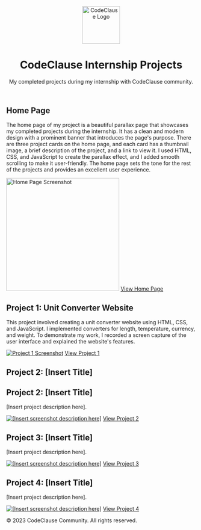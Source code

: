 <!DOCTYPE html>
<html>
<head>
	<meta charset="UTF-8">
<!-- 	<title>CodeClause Internship Projects</title>
	<style>
		body {
			font-family: Arial, sans-serif;
			background-color: #f0f0f0;
		}
		header {
			background-color: #263238;
			color: white;
			padding: 20px;
			text-align: center;
			margin-bottom: 20px;
		}
		main {
			max-width: 800px;
			margin: 0 auto;
			background-color: white;
			padding: 20px;
			box-shadow: 0px 0px 10px #ccc;
		}
		section {
			margin-bottom: 30px;
			border-bottom: 1px solid #ccc;
			padding-bottom: 20px;
		}
		h2 {
			margin-top: 0;
		}
		img {
			max-width: 100%;
			height: auto;
			margin-bottom: 10px;
		}
		footer {
			background-color: #263238;
			color: white;
			padding: 10px;
			text-align: center;
			margin-top: 50px;
		}
	</style> -->
</head>
<body>
	<header>
		<img src ="https://s3-eu-west-1.amazonaws.com/tpd/logos/6393859172dfa05d5a77adb8/0x0.png" alt="CodeClause Logo" width="100" height="100">
		<h1>CodeClause Internship Projects</h1>
		<p>My completed projects during my internship with CodeClause community.</p>
	</header>
	<main>
		<section>
			<h2>Home Page</h2>
			<p>The home page of my project is a beautiful parallax page that showcases my completed projects during the internship. It has a clean and modern design with a prominent banner that introduces the page's purpose. There are three project cards on the home page, and each card has a thumbnail image, a brief description of the project, and a link to view it. I used HTML, CSS, and JavaScript to create the parallax effect, and I added smooth scrolling to make it user-friendly. The home page sets the tone for the rest of the projects and provides an excellent user experience.</p>
			<a href="https://viswanath-621.github.io/CodeClause-Projects/"><img src="https://drive.google.com/file/d/1VyknFpNAWnPBBBr7AXcyusJgd3KHo3l1/view?usp=sharing" alt="Home Page Screenshot" width ="300" height ="300"></a>
			<a href="https://viswanath-621.github.io/CodeClause-Projects/">View Home Page</a>
		</section>
		<section>
			<h2>Project 1: Unit Converter Website</h2>
			<p>This project involved creating a unit converter website using HTML, CSS, and JavaScript. I implemented converters for length, temperature, currency, and weight. To demonstrate my work, I recorded a screen capture of the user interface and explained the website's features.</p>
			<a href="https://viswanath-621.github.io/CodeClause-Projects/Project%201/index.html"><img src="https://i.imgur.com/xpECtjD.png" alt="Project 1 Screenshot"></a>
			<a href="https://viswanath-621.github.io/CodeClause-Projects/Project%201/index.html">View Project 1</a>
		</section>
		<section>
			<h2>Project 2: [Insert Title]</h2>
				<section>
		<h2>Project 2: [Insert Title]</h2>
		<p>[Insert project description here].</p>
		<a href="[Insert project URL here]"><img src="[Insert screenshot URL here]" alt="[Insert screenshot description here]"></a>
		<a href="[Insert project URL here]">View Project 2</a>
	</section>
	<section>
		<h2>Project 3: [Insert Title]</h2>
		<p>[Insert project description here].</p>
		<a href="[Insert project URL here]"><img src="[Insert screenshot URL here]" alt="[Insert screenshot description here]"></a>
		<a href="[Insert project URL here]">View Project 3</a>
	</section>
	<section>
		<h2>Project 4: [Insert Title]</h2>
		<p>[Insert project description here].</p>
		<a href="[Insert project URL here]"><img src="[Insert screenshot URL here]" alt="[Insert screenshot description here]"></a>
		<a href="[Insert project URL here]">View Project 4</a>
	</section>
</main>
<footer>
	<p>&copy; 2023 CodeClause Community. All rights reserved.</p>
</footer>
</body>
</html>

